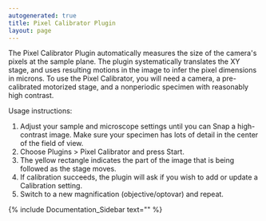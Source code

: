 ```yaml
---
autogenerated: true
title: Pixel Calibrator Plugin
layout: page
---
```


The Pixel Calibrator Plugin automatically measures the size of the
camera's pixels at the sample plane. The plugin systematically
translates the XY stage, and uses resulting motions in the image to
infer the pixel dimensions in microns. To use the Pixel Calibrator, you
will need a camera, a pre-calibrated motorized stage, and a nonperiodic
specimen with reasonably high contrast.

Usage instructions:

1.  Adjust your sample and microscope settings until you can Snap a
    high-contrast image. Make sure your specimen has lots of detail in
    the center of the field of view.
2.  Choose Plugins \> Pixel Calibrator and press Start.
3.  The yellow rectangle indicates the part of the image that is being
    followed as the stage moves.
4.  If calibration succeeds, the plugin will ask if you wish to add or
    update a Calibration setting.
5.  Switch to a new magnification (objective/optovar) and repeat.

{% include Documentation_Sidebar text="" %}
